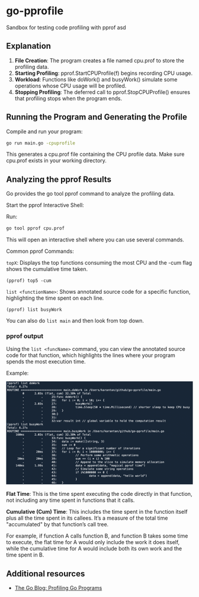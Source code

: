 # go-pprofile
Sandbox for testing code profiling with pprof
asd
## Explanation

1. **File Creation**: The program creates a file named cpu.prof to store the profiling data.
1. **Starting Profiling**: pprof.StartCPUProfile(f) begins recording CPU usage.
1. **Workload**: Functions like doWork() and busyWork() simulate some operations whose CPU usage will be profiled.
1. **Stopping Profiling**: The deferred call to pprof.StopCPUProfile() ensures that profiling stops when the program ends.

## Running the Program and Generating the Profile

Compile and run your program:

```bash
go run main.go -cpuprofile
```

This generates a cpu.prof file containing the CPU profile data. Make sure cpu.prof exists in your working directory.

## Analyzing the pprof Results
Go provides the go tool pprof command to analyze the profiling data.

Start the pprof Interactive Shell:

Run:

```bash
go tool pprof cpu.prof
```
This will open an interactive shell where you can use several commands.

Common pprof Commands:

`topX`: Displays the top functions consuming the most CPU and the -cum flag shows the cumulative time taken.
```
(pprof) top5 -cum
```


`list <functionName>`: Shows annotated source code for a specific function, highlighting the time spent on each line.

```
(pprof) list busyWork
```

You can also do `list main` and then look from top down.


### pprof output

Using the `list <funcName>` command, you can view the annotated source code for that function, which highlights the lines where your program spends the most execution time.

Example:

![pproc-list](screenshots/pproc-list.png)

**Flat Time**: This is the time spent executing the code directly in that function, not including any time spent in functions that it calls.

**Cumulative (Cum) Time**: This includes the time spent in the function itself plus all the time spent in its callees. It’s a measure of the total time "accumulated" by that function’s call tree.

For example, if function A calls function B, and function B takes some time to execute, the flat time for A would only include the work it does itself, while the cumulative time for A would include both its own work and the time spent in B.


## Additional resources

- [The Go Blog: Profiling Go Programs](https://go.dev/blog/pprof)
